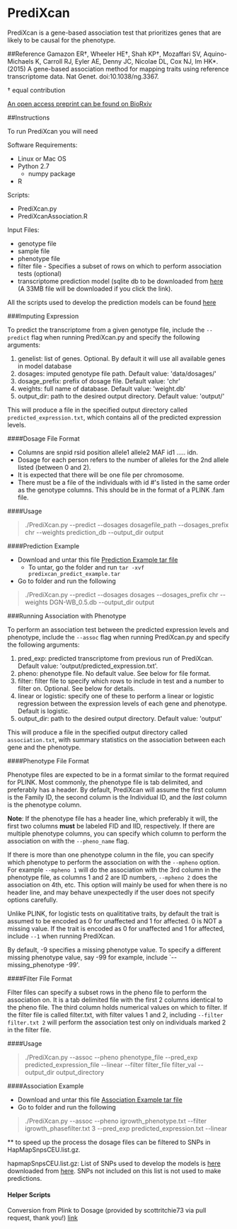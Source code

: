 PrediXcan
=========

PrediXcan is a gene-based association test that prioritizes genes that are likely to be causal for the phenotype. 

##Reference
Gamazon ER†, Wheeler HE†, Shah KP†, Mozaffari SV, Aquino-Michaels K, Carroll RJ, Eyler AE, Denny JC, Nicolae DL, Cox NJ, Im HK*. (2015) A gene-based association method for mapping traits using reference transcriptome data. Nat Genet. doi:10.1038/ng.3367.

† equal contribution

[An open access preprint can be found on BioRxiv](http://biorxiv.org/content/early/2015/06/17/020164)

##Instructions

To run PrediXcan you will need

Software Requirements:

- Linux or Mac OS
- Python 2.7
    - numpy package
- R

Scripts:

- PrediXcan.py
- PrediXcanAssociation.R

Input Files: 

- genotype file 
- sample file
- phenotype file
- filter file - Specifies a subset of rows on which to perform association tests (optional)
- transcriptome prediction model (sqlite db to be downloaded from [here](https://s3.amazonaws.com/imlab-open/Data/PredictDB/DGN-WB-unscaled_0.5.db "DGN-WB-EN-unscaled_0.5") (A 33MB file will be downloaded if you click the link).

All the scripts used to develop the prediction models can be found [here](https://github.com/hakyimlab/PrediXcan/tree/master/Paper-Scripts/Heather/DGN-calc-weights "Prediction Model Pipeline")

###Imputing Expression

To predict the transcriptome from a given genotype file, include the `--predict` flag when running PrediXcan.py and specify the following arguments:

1. genelist: list of genes. Optional. By default it will use all available genes in model database
2. dosages: imputed genotype file path. Default value: 'data/dosages/'
3. dosage_prefix: prefix of dosage file. Default value: 'chr' 
4. weights: full name of database. Default value: 'weight.db'
5. output_dir: path to the desired output directory.  Default value: 'output/'

This will produce a file in the specified output directory called `predicted_expression.txt`, which contains all of the predicted expression levels.

####Dosage File Format
- Columns are snpid rsid position allele1 allele2 MAF id1 ..... idn.
- Dosage for each person refers to the number of alleles for the 2nd allele listed (between 0 and 2).
- It is expected that there will be one file per chromosome.
- There must be a file of the individuals with id #'s listed in the same order as the genotype columns. This should be in the format of a PLINK .fam file.

####Usage
> ./PrediXcan.py  --predict --dosages dosagefile_path  --dosages_prefix chr --weights prediction_db --output_dir output

####Prediction Example
- Download and untar this file [Prediction Example tar file](https://s3.amazonaws.com/imlab-open/Data/PredictDB/predixcan_predict_example.tar)
    - To untar, go the folder and run `tar -xvf predixcan_predict_example.tar`
- Go to folder and run the following

> ./PrediXcan.py --predict --dosages dosages --dosages_prefix chr --weights DGN-WB_0.5.db --output_dir output

###Running Association with Phenotype

To perform an association test between the predicted expression levels and phenotype, include the `--assoc` flag when running PrediXcan.py and specify the following arguments:

1. pred_exp: predicted transcriptome from previous run of PrediXcan.  Default value: 'output/predicted_expression.txt'.
2. pheno: phenotype file.  No default value.  See below for file format.
3. filter: filter file to specify which rows to include in test and a number to filter on.  Optional. See below for details.
4. linear or logistic: specify one of these to perform a linear or logistic regression between the expression levels of each gene and phenotype.  Default is logistic.
5. output_dir: path to the desired output directory. Default value: 'output'

This will produce a file in the specified output directory called `association.txt`, with summary statistics on the association between each gene and the phenotype.

####Phenotype File Format

Phenotype files are expected to be in a format similar to the format required for PLINK.  Most commonly, the phenotype file is tab delimited, and preferably has a header.  By default, PrediXcan will assume the first column is the Family ID, the second column is the Individual ID, and the *last* column is the phenotype column.

**Note**: If the phenotype file has a header line, which preferably it will, the first two columns **must** be labeled FID and IID, respectively.  If there are multiple phenotype columns, you can specify which column to perform the association on with the `--pheno_name` flag.

If there is more than one phenotype column in the file, you can specify which phenotype to perform the association on with the `--mpheno` option.  For example `--mpheno 1` will do the association with the 3rd column in the phenotype file, as columns 1 and 2 are ID numbers, `--mpheno 2` does the association on 4th, etc. This option will mainly be used for when there is no header line, and may behave unexpectedly if the user does not specify options carefully.

Unlike PLINK, for logistic tests on qualititative traits, by default the trait is assumed to be encoded as 0 for unaffected and 1 for affected.  0 is NOT a missing value.  If the trait is encoded as 0 for unaffected and 1 for affected, include `--1` when running PrediXcan.

By default, -9 specifies a missing phenotype value.  To specify a different missing phenotype value, say -99 for example, include `--missing_phenotype -99'.

####Filter File Format

Filter files can specify a subset rows in the pheno file to perform the association on.  It is a tab delimited file with the first 2 columns identical to the pheno file.  The third column holds numerical values on which to filter.  If the filter file is called filter.txt, with filter values 1 and 2, including `--filter filter.txt 2` will perform the association test only on individuals marked 2 in the filter file.

####Usage
> ./PrediXcan.py --assoc --pheno phenotype_file --pred_exp predicted_expression_file --linear --filter filter_file filter_val --output_dir output_directory

####Association Example
- Download and untar this file [Association Example tar file](https://s3.amazonaws.com/imlab-open/Data/PredictDB/predixcan_association_example.tar)
- Go to folder and run the following

> ./PrediXcan.py --assoc --pheno igrowth_phenotype.txt --filter igrowth_phasefilter.txt 3 --pred_exp predicted_expression.txt --linear

** to speed up the process the dosage files can be filtered to SNPs in HapMapSnpsCEU.list.gz.

hapmapSnpsCEU.list.gz: List of SNPs used to develop the models is [here](https://app.box.com/s/6ftz3lr5h6detnf2iwzc7soyo5szrrej "HapMap2 SNP set") downloaded from [here](http://hgdownload.cse.ucsc.edu/goldenPath/hg19/database/hapmapSnpsCEU.txt.gz "HapMap2 UCSC"). 
SNPs not included on this list is not used to make predictions.

#### Helper Scripts
Conversion from Plink to Dosage (provided by scottritchie73 via pull request, thank you!) [link](https://github.com/hakyimlab/PrediXcan/blob/master/Software/convert_plink_to_dosage.py)
